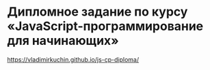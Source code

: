 # Дипломное задание по курсу «JavaScript-программирование для начинающих»

https://vladimirkuchin.github.io/js-cp-diploma/